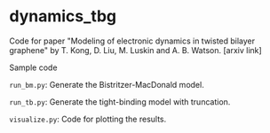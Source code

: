 # dynamics_tbg
Code for paper "Modeling of electronic dynamics in twisted bilayer graphene" by T. Kong, D. Liu, M. Luskin and A. B. Watson. [arxiv link]

Sample code

`run_bm.py`: Generate the Bistritzer-MacDonald model.

`run_tb.py`: Generate the tight-binding model with truncation.

`visualize.py`: Code for plotting the results.
